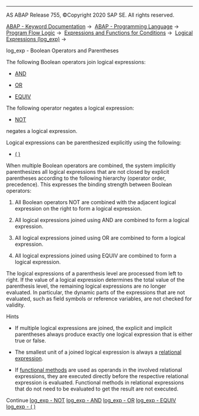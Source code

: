   

* * *

AS ABAP Release 755, ©Copyright 2020 SAP SE. All rights reserved.

[ABAP - Keyword Documentation](https://help.sap.com/doc/abapdocu_755_index_htm/7.55/en-US/abenabap.htm) →  [ABAP - Programming Language](https://help.sap.com/doc/abapdocu_755_index_htm/7.55/en-US/abenabap_reference.htm) →  [Program Flow Logic](https://help.sap.com/doc/abapdocu_755_index_htm/7.55/en-US/abenabap_flow_logic.htm) →  [Expressions and Functions for Conditions](https://help.sap.com/doc/abapdocu_755_index_htm/7.55/en-US/abenlogical_expr_func.htm) →  [Logical Expressions (log\_exp)](https://help.sap.com/doc/abapdocu_755_index_htm/7.55/en-US/abenlogexp.htm) → 

log\_exp - Boolean Operators and Parentheses

The following Boolean operators join logical expressions:

-   [AND](https://help.sap.com/doc/abapdocu_755_index_htm/7.55/en-US/abenlogexp_and.htm)

-   [OR](https://help.sap.com/doc/abapdocu_755_index_htm/7.55/en-US/abenlogexp_or.htm)

-   [EQUIV](https://help.sap.com/doc/abapdocu_755_index_htm/7.55/en-US/abenlogexp_equiv.htm)

The following operator negates a logical expression:

-   [NOT](https://help.sap.com/doc/abapdocu_755_index_htm/7.55/en-US/abenlogexp_not.htm)

negates a logical expression.

Logical expressions can be parenthesized explicitly using the following:

-   [( )](https://help.sap.com/doc/abapdocu_755_index_htm/7.55/en-US/abenlogexp_bracket.htm)

When multiple Boolean operators are combined, the system implicitly parenthesizes all logical expressions that are not closed by explicit parentheses according to the following hierarchy (operator order, precedence). This expresses the binding strength between Boolean operators:

1.  All Boolean operators NOT are combined with the adjacent logical expression on the right to form a logical expression.
    
2.  All logical expressions joined using AND are combined to form a logical expression.
    
3.  All logical expressions joined using OR are combined to form a logical expression.
    
4.  All logical expressions joined using EQUIV are combined to form a logical expression.
    

The logical expressions of a parenthesis level are processed from left to right. If the value of a logical expression determines the total value of the parenthesis level, the remaining logical expressions are no longer evaluated. In particular, the dynamic parts of the expressions that are not evaluated, such as field symbols or reference variables, are not checked for validity.

Hints

-   If multiple logical expressions are joined, the explicit and implicit parentheses always produce exactly one logical expression that is either true or false.

-   The smallest unit of a joined logical expression is always a [relational expression](https://help.sap.com/doc/abapdocu_755_index_htm/7.55/en-US/abenrelational_expression_glosry.htm "Glossary Entry").

-   If [functional methods](https://help.sap.com/doc/abapdocu_755_index_htm/7.55/en-US/abenfunctional_method_glosry.htm "Glossary Entry") are used as operands in the involved relational expressions, they are executed directly before the respective relational expression is evaluated. Functional methods in relational expressions that do not need to be evaluated to get the result are not executed.

Continue
[log\_exp - NOT](https://help.sap.com/doc/abapdocu_755_index_htm/7.55/en-US/abenlogexp_not.htm)
[log\_exp - AND](https://help.sap.com/doc/abapdocu_755_index_htm/7.55/en-US/abenlogexp_and.htm)
[log\_exp - OR](https://help.sap.com/doc/abapdocu_755_index_htm/7.55/en-US/abenlogexp_or.htm)
[log\_exp - EQUIV](https://help.sap.com/doc/abapdocu_755_index_htm/7.55/en-US/abenlogexp_equiv.htm)
[log\_exp - ( )](https://help.sap.com/doc/abapdocu_755_index_htm/7.55/en-US/abenlogexp_bracket.htm)